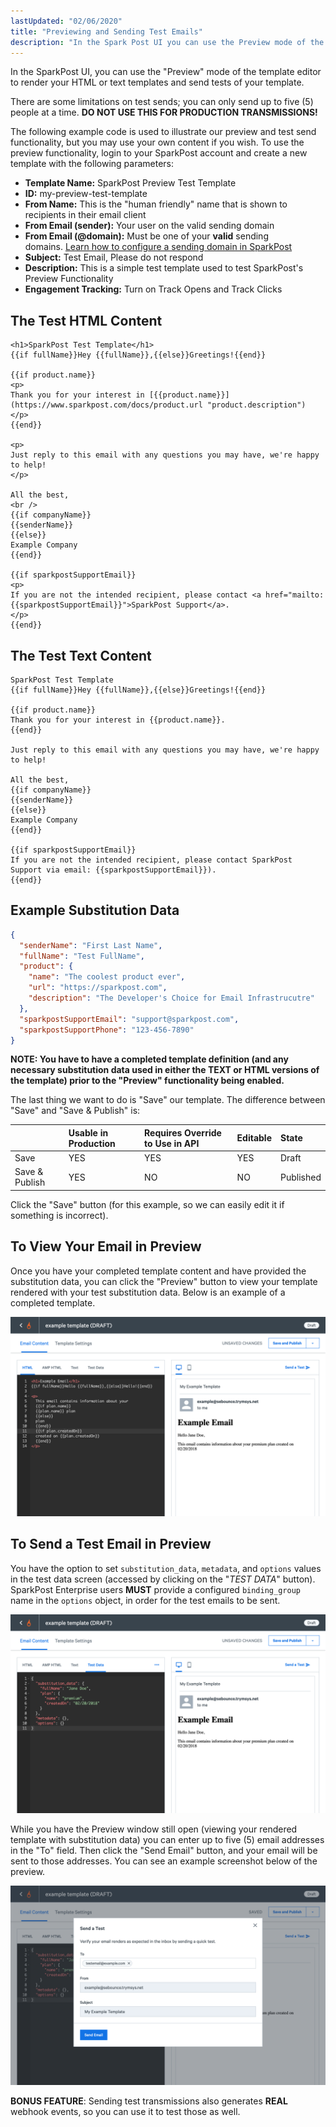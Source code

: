 ```yaml
---
lastUpdated: "02/06/2020"
title: "Previewing and Sending Test Emails"
description: "In the Spark Post UI you can use the Preview mode of the template editor to render your HTML or text templates and send tests of your template There are some limitations on test sends you can only send up to five 5 people at a time DO NOT USE..."
---
```


In the SparkPost UI, you can use the "Preview" mode of the template editor to render your HTML or text templates and send tests of your template.

There are some limitations on test sends; you can only send up to five (5) people at a time. **DO NOT USE THIS FOR PRODUCTION TRANSMISSIONS!**

The following example code is used to illustrate our preview and test send functionality, but you may use your own content if you wish. To use the preview functionality, login to your SparkPost account and create a new template with the following parameters:

* **Template Name:** SparkPost Preview Test Template
* **ID:** my-preview-test-template
* **From Name:** This is the "human friendly" name that is shown to recipients in their email client
* **From Email (sender):** Your user on the valid sending domain
* **From Email (@domain):** Must be one of your **valid** sending domains. [Learn how to configure a sending domain in SparkPost](https://www.sparkpost.com/docs/getting-started/getting-started-sparkpost/#preparing-your-from-address)
* **Subject:** Test Email, Please do not respond
* **Description:** This is a simple test template used to test SparkPost's Preview Functionality
* **Engagement Tracking:** Turn on Track Opens and Track Clicks

## The Test HTML Content

```
<h1>SparkPost Test Template</h1>
{{if fullName}}Hey {{fullName}},{{else}}Greetings!{{end}}

{{if product.name}}
<p>
Thank you for your interest in [{{product.name}}](https://www.sparkpost.com/docs/product.url "product.description")
</p>
{{end}}

<p>
Just reply to this email with any questions you may have, we're happy to help!
</p>

All the best,
<br />
{{if companyName}}
{{senderName}}
{{else}}
Example Company
{{end}}

{{if sparkpostSupportEmail}}
<p>
If you are not the intended recipient, please contact <a href="mailto:{{sparkpostSupportEmail}}">SparkPost Support</a>.
</p>
{{end}}
```

## The Test Text Content

```
SparkPost Test Template
{{if fullName}}Hey {{fullName}},{{else}}Greetings!{{end}}

{{if product.name}}
Thank you for your interest in {{product.name}}.
{{end}}

Just reply to this email with any questions you may have, we're happy to help!

All the best,
{{if companyName}}
{{senderName}}
{{else}}
Example Company
{{end}}

{{if sparkpostSupportEmail}}
If you are not the intended recipient, please contact SparkPost Support via email: {{sparkpostSupportEmail}}).
{{end}}
```

## Example Substitution Data

```json
{
  "senderName": "First Last Name",
  "fullName": "Test FullName",
  "product": {
    "name": "The coolest product ever",
    "url": "https://sparkpost.com",
    "description": "The Developer's Choice for Email Infrastrucutre"
  },
  "sparkpostSupportEmail": "support@sparkpost.com",
  "sparkpostSupportPhone": "123-456-7890"
}
```

**NOTE: You have to have a completed template definition (and any necessary substitution data used in either the TEXT or HTML versions of the template) prior to the "Preview" functionality being enabled.**

The last thing we want to do is "Save" our template. The difference between "Save" and "Save & Publish" is:

|                | Usable in Production | Requires Override to Use in API | Editable | State     |
|:---------------|:---------------------|:--------------------------------|:---------|:----------|
| Save           | YES                  | YES                             | YES      | Draft     |
| Save & Publish | YES                  | NO                              | NO       | Published |

Click the "Save" button (for this example, so we can easily edit it if something is incorrect).

## To View Your Email in Preview

Once you have your completed template content and have provided the substitution data, you can click the "Preview" button to view your template rendered with your test substitution data. Below is an example of a completed template.

![Example completed template definition](media/previewing-and-sending-test-emails/template-draft.png)

## To Send a Test Email in Preview

You have the option to set `substitution_data`, `metadata`, and `options` values in the test data screen (accessed by clicking on the "*TEST DATA*" button). SparkPost Enterprise users **MUST** provide a configured `binding_group` name in the `options` object, in order for the test emails to be sent.

![](media/previewing-and-sending-test-emails/substitution-data.png)

While you have the Preview window still open (viewing your rendered template with substitution data) you can enter up to five (5) email addresses in the "To" field. Then click the "Send Email" button, and your email will be sent to those addresses. You can see an example screenshot below of the preview.

![Example of the Preview mode of Sparkpost being used to send a test transmission](media/previewing-and-sending-test-emails/preview-send.png)

**BONUS FEATURE**: Sending test transmissions also generates **REAL** webhook events, so you can use it to test those as well.
